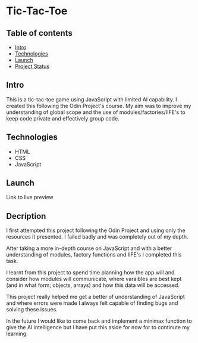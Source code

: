 # Tic-Tac-Toe

## Table of contents
* [Intro](#intro)
* [Technologies](#technologies)
* [Launch](#launch)
* [Project Status](#project-status)

## Intro

This is a tic-tac-toe game using JavaScript with limited AI capability. 
I created this following the Odin Project's course. 
My aim was to improve my understanding of global scope and the use of modules/factories/IIFE's 
to keep code private and effectively group code.

## Technologies

* HTML
* CSS
* JavaScript

## Launch 

Link to live preview

## Decription

I first attempted this project following the Odin Project and using only the resources it presented. I failed badly and was completely out of my depth.

After taking a more in-depth course on JavaScript and with a better understanding of modules, factory functions and IIFE's I completed this task. 

I learnt from this project to spend time planning how the app will and consider how modules will communicate, where varaibles are best kept (and in what form; objects, arrays) and how this data will be accessed.

This project really helped me get a better of understanding of JavaScript and where errors were made I always felt capable of finding bugs and solving these issues.

In the future I would like to come back and implement a minimax function to give the AI intelligence but I have put this aside for now for to continute my learning.

